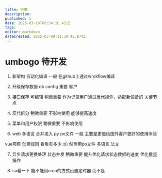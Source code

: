 ```yaml
---
title: 待做
description: 
published: 1
date: 2025-03-10T00:54:28.431Z
tags: 
editor: markdown
dateCreated: 2025-03-09T11:38:48.874Z
---
```


# umbogo 待开发
1. 新架构 自动化编译
一般 在github上通过wrokflow编译

2. 升级保存数据 db config
重要 客户

3. 接口保存 可编辑
稍微重要 作为记录用户通过反代操作，适配新设备的 关键节点

4. 反代拆分
稍微重要 不影响使用 能够提高速度

5. 菜单和用户权限 
稍微重要 不影响使用

6. web 多语言 合并进入 py po文件
一般 主要是更能给国外客户更好的使用体验

vue项目 创建规则
看看有多少_t()
然后用po文件
多语言 法文

7. 异步请求更换处理 状态并发
稍微重要 提升优化请求状态数据的速度 优化批量操作

8. ca看一下 能不能用cron的方式设置定时器 而不是